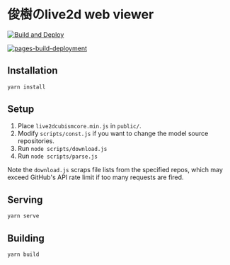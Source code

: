 # 俊樹のlive2d web viewer

[![Build and Deploy](https://github.com/andatoshiki/toshiki-live2d-viewer/actions/workflows/build.yml/badge.svg)](https://github.com/andatoshiki/toshiki-live2d-viewer/actions/workflows/build.yml)

[![pages-build-deployment](https://github.com/andatoshiki/toshiki-live2d-viewer/actions/workflows/pages/pages-build-deployment/badge.svg)](https://github.com/andatoshiki/toshiki-live2d-viewer/actions/workflows/pages/pages-build-deployment)

## Installation

```sh
yarn install
```

## Setup

1. Place `live2dcubismcore.min.js` in `public/`.
2. Modify `scripts/const.js` if you want to change the model source repositories.
3. Run `node scripts/download.js`
4. Run `node scripts/parse.js`

Note the `download.js` scraps file lists from the specified repos, which may exceed GitHub's API rate limit if too many requests are fired.

## Serving

```sh
yarn serve
```

## Building

```sh
yarn build
```
